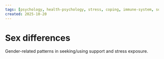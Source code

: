 ```yaml
---
tags: [psychology, health-psychology, stress, coping, immune-system, social-support, personality]
created: 2025-10-20
---
```

# Sex differences

Gender-related patterns in seeking/using support and stress exposure.
